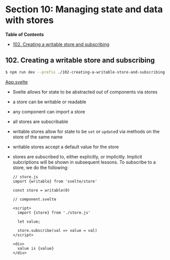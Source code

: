 # Section 10: Managing state and data with stores


<!-- START doctoc generated TOC please keep comment here to allow auto update -->
<!-- DON'T EDIT THIS SECTION, INSTEAD RE-RUN doctoc TO UPDATE -->
**Table of Contents**

- [102. Creating a writable store and subscribing](#102-creating-a-writable-store-and-subscribing)

<!-- END doctoc generated TOC please keep comment here to allow auto update -->

## 102. Creating a writable store and subscribing

```bash
$ npm run dev --prefix ./102-creating-a-writable-store-and-subscribing
```

[App.svelte](./102-creating-a-writable-store-and-subscribing/src/App.svelte)

- Svelte allows for state to be abstracted out of components via stores
- a store can be writable or readable
- any component can import a store
- all stores are subscribable
- writable stores allow for state to be `set` or `update`d via methods on the
    store of the same name
- writable stores accept a default value for the store
- stores are subscribed to, either explicitly, or implicitly. Implicit
    subcriptions will be shown in subsequent lessons. To subscribe to a store,
    we do the following:

    ```svelte
    // store.js
    import {writable} from 'svelte/store'

    const store = writable(0)

    // component.svelte

    <script>
      import {store} from './store.js'

      let value;

      store.subscribe(val => value = val)
    </script>

    <div>
      value is {value}
    </div>
    ```

